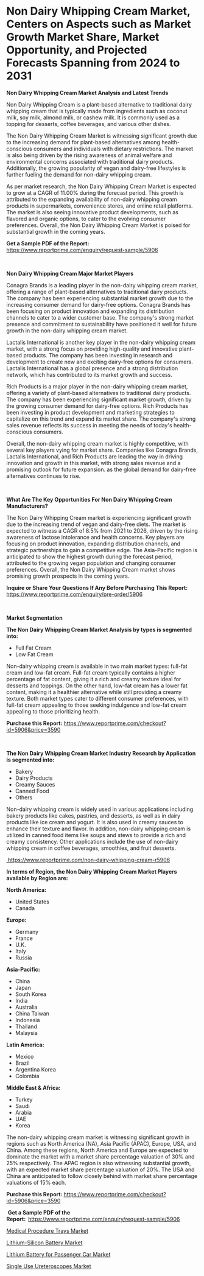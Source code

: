 <p><h1>Non Dairy Whipping Cream Market, Centers on Aspects such as Market Growth Market Share, Market Opportunity, and Projected Forecasts Spanning from 2024 to 2031</h1></p><p><strong>Non Dairy Whipping Cream Market Analysis and Latest Trends</strong></p>
<p><p>Non Dairy Whipping Cream is a plant-based alternative to traditional dairy whipping cream that is typically made from ingredients such as coconut milk, soy milk, almond milk, or cashew milk. It is commonly used as a topping for desserts, coffee beverages, and various other dishes.</p><p>The Non Dairy Whipping Cream Market is witnessing significant growth due to the increasing demand for plant-based alternatives among health-conscious consumers and individuals with dietary restrictions. The market is also being driven by the rising awareness of animal welfare and environmental concerns associated with traditional dairy products. Additionally, the growing popularity of vegan and dairy-free lifestyles is further fueling the demand for non-dairy whipping cream.</p><p>As per market research, the Non Dairy Whipping Cream Market is expected to grow at a CAGR of 11.00% during the forecast period. This growth is attributed to the expanding availability of non-dairy whipping cream products in supermarkets, convenience stores, and online retail platforms. The market is also seeing innovative product developments, such as flavored and organic options, to cater to the evolving consumer preferences. Overall, the Non Dairy Whipping Cream Market is poised for substantial growth in the coming years.</p></p>
<p><strong>Get a Sample PDF of the Report:&nbsp;</strong> <a href="https://www.reportprime.com/enquiry/request-sample/5906">https://www.reportprime.com/enquiry/request-sample/5906</a></p>
<p>&nbsp;</p>
<p><strong>Non Dairy Whipping Cream Major Market Players</strong></p>
<p><p>Conagra Brands is a leading player in the non-dairy whipping cream market, offering a range of plant-based alternatives to traditional dairy products. The company has been experiencing substantial market growth due to the increasing consumer demand for dairy-free options. Conagra Brands has been focusing on product innovation and expanding its distribution channels to cater to a wider customer base. The company's strong market presence and commitment to sustainability have positioned it well for future growth in the non-dairy whipping cream market.</p><p>Lactalis International is another key player in the non-dairy whipping cream market, with a strong focus on providing high-quality and innovative plant-based products. The company has been investing in research and development to create new and exciting dairy-free options for consumers. Lactalis International has a global presence and a strong distribution network, which has contributed to its market growth and success.</p><p>Rich Products is a major player in the non-dairy whipping cream market, offering a variety of plant-based alternatives to traditional dairy products. The company has been experiencing significant market growth, driven by the growing consumer demand for dairy-free options. Rich Products has been investing in product development and marketing strategies to capitalize on this trend and expand its market share. The company's strong sales revenue reflects its success in meeting the needs of today's health-conscious consumers.</p><p>Overall, the non-dairy whipping cream market is highly competitive, with several key players vying for market share. Companies like Conagra Brands, Lactalis International, and Rich Products are leading the way in driving innovation and growth in this market, with strong sales revenue and a promising outlook for future expansion. as the global demand for dairy-free alternatives continues to rise.</p></p>
<p>&nbsp;</p>
<p><strong>What Are The Key Opportunities For Non Dairy Whipping Cream Manufacturers?</strong></p>
<p><p>The Non Dairy Whipping Cream market is experiencing significant growth due to the increasing trend of vegan and dairy-free diets. The market is expected to witness a CAGR of 8.5% from 2021 to 2026, driven by the rising awareness of lactose intolerance and health concerns. Key players are focusing on product innovation, expanding distribution channels, and strategic partnerships to gain a competitive edge. The Asia-Pacific region is anticipated to show the highest growth during the forecast period, attributed to the growing vegan population and changing consumer preferences. Overall, the Non Dairy Whipping Cream market shows promising growth prospects in the coming years.</p></p>
<p><strong>Inquire or Share Your Questions If Any Before Purchasing This Report:</strong> <a href="https://www.reportprime.com/enquiry/pre-order/5906">https://www.reportprime.com/enquiry/pre-order/5906</a></p>
<p>&nbsp;</p>
<p><strong>Market Segmentation</strong></p>
<p><strong>The Non Dairy Whipping Cream Market Analysis by types is segmented into:</strong></p>
<p><ul><li>Full Fat Cream</li><li>Low Fat Cream</li></ul></p>
<p><p>Non-dairy whipping cream is available in two main market types: full-fat cream and low-fat cream. Full-fat cream typically contains a higher percentage of fat content, giving it a rich and creamy texture ideal for desserts and toppings. On the other hand, low-fat cream has a lower fat content, making it a healthier alternative while still providing a creamy texture. Both market types cater to different consumer preferences, with full-fat cream appealing to those seeking indulgence and low-fat cream appealing to those prioritizing health.</p></p>
<p><strong>Purchase this Report:&nbsp;</strong><a href="https://www.reportprime.com/checkout?id=5906&price=3590">https://www.reportprime.com/checkout?id=5906&price=3590</a></p>
<p>&nbsp;</p>
<p><strong>The Non Dairy Whipping Cream Market Industry Research by Application is segmented into:</strong></p>
<p><ul><li>Bakery</li><li>Dairy Products</li><li>Creamy Sauces</li><li>Canned Food</li><li>Others</li></ul></p>
<p><p>Non-dairy whipping cream is widely used in various applications including bakery products like cakes, pastries, and desserts, as well as in dairy products like ice cream and yogurt. It is also used in creamy sauces to enhance their texture and flavor. In addition, non-dairy whipping cream is utilized in canned food items like soups and stews to provide a rich and creamy consistency. Other applications include the use of non-dairy whipping cream in coffee beverages, smoothies, and fruit desserts.</p></p>
<p><a href="https://www.reportprime.com/non-dairy-whipping-cream-r5906">&nbsp;https://www.reportprime.com/non-dairy-whipping-cream-r5906</a></p>
<p><strong>In terms of Region, the Non Dairy Whipping Cream Market Players available by Region are:</strong></p>
<p>
    <p> <strong> North America: </strong>
        <ul>
            <li>United States</li>
            <li>Canada</li>
        </ul>
        </p> 
    <p> <strong> Europe: </strong>
        <ul>
            <li>Germany</li>
            <li>France</li>
            <li>U.K.</li>
            <li>Italy</li>
            <li>Russia</li>
        </ul>
        </p> 
    <p> <strong> Asia-Pacific: </strong>
        <ul>
            <li>China</li>
            <li>Japan</li>
            <li>South Korea</li>
            <li>India</li>
            <li>Australia</li>
            <li>China Taiwan</li>
            <li>Indonesia</li>
            <li>Thailand</li>
            <li>Malaysia</li>
        </ul>
        </p> 
    <p> <strong> Latin America: </strong>
        <ul>
            <li>Mexico</li>
            <li>Brazil</li>
            <li>Argentina Korea</li>
            <li>Colombia</li>
        </ul>
        </p> 
    <p> <strong> Middle East & Africa: </strong>
        <ul>
            <li>Turkey</li>
            <li>Saudi</li>
            <li>Arabia</li>
            <li>UAE</li>
            <li>Korea</li>
        </ul>
    </p>
    </p>
<p><p>The non-dairy whipping cream market is witnessing significant growth in regions such as North America (NA), Asia Pacific (APAC), Europe, USA, and China. Among these regions, North America and Europe are expected to dominate the market with a market share percentage valuation of 30% and 25% respectively. The APAC region is also witnessing substantial growth, with an expected market share percentage valuation of 20%. The USA and China are anticipated to follow closely behind with market share percentage valuations of 15% each.</p></p>
<p><strong>Purchase this Report: </strong><a href="https://www.reportprime.com/checkout?id=5906&price=3590">https://www.reportprime.com/checkout?id=5906&price=3590</a></p>
<p>&nbsp;<strong>Get a Sample PDF of the Report:&nbsp;&nbsp;</strong><a href="https://www.reportprime.com/enquiry/request-sample/5906">https://www.reportprime.com/enquiry/request-sample/5906</a></p>
<p><strong></strong></p>
<p><p><a href="https://issuu.com/reportprime-2/docs/medical-procedure-trays-market-size-2030.pptx">Medical Procedure Trays Market</a></p><p><a href="https://github.com/marthawweekle/Market-Research-Report-List-2/blob/main/lithium-silicon-battery-market.md">Lithium-Silicon Battery Market</a></p><p><a href="https://github.com/SheilaBruen2023/Market-Research-Report-List-2/blob/main/lithium-battery-for-passenger-car-market.md">Lithium Battery for Passenger Car Market</a></p><p><a href="https://issuu.com/reportprime-2/docs/single-use-ureteroscopes-market-siz_685efb47b1a958">Single Use Ureteroscopes Market</a></p></p>